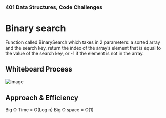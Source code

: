 ### 401 Data Structures, Code Challenges

# Binary search

Function called BinarySearch which takes in 2 parameters: a sorted array and the search key, return the index of the array’s element that is equal to the value of the search key, or -1 if the element is not in the array.

## Whiteboard Process

![image](python/code_challenges/array-binary-search/Binarrysearch.jpg)

## Approach & Efficiency

Big O Time = O(Log n)
Big O space = O(1)
